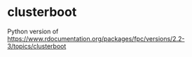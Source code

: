 # clusterboot
Python version of https://www.rdocumentation.org/packages/fpc/versions/2.2-3/topics/clusterboot
